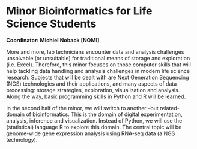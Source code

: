 # Minor Bioinformatics for Life Science Students

**Coordinator: Michiel Noback [NOMI]**

More and more, lab technicians encounter data and analysis challenges unsolvable (or unsuitable) for traditional means of storage and exploration (i.e. Excel). Therefore, this minor focuses on those computer skills that will help tackling data handling and analysis challenges in modern life science research. Subjects that will be dealt with are Next Generation Sequencing (NGS) technologies and their applications, and many aspects of data processing: storage strategies, exploration, visualization and analysis. Along the way, basic programming skills in Python and R will be learned.

In the second half of the minor, we will switch to another –but related- domain of bioinformatics. This is the domain of digital experimentation, analysis, inference and visualization. Instead of Python, we will use the (statistical) language R to explore this domain. The central topic will be genome-wide gene expression analysis using RNA-seq data (a NGS technology).
